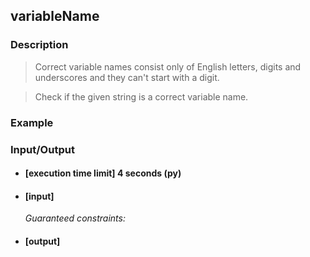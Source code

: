 ## variableName

### Description
> Correct variable names consist only of English letters, digits and underscores and they can't start with a digit.

> Check if the given string is a correct variable name.

### Example

### Input/Output

* #### [execution time limit] 4 seconds (py)

* #### [input]

 	<i>Guaranteed constraints:</i>

* #### [output]
